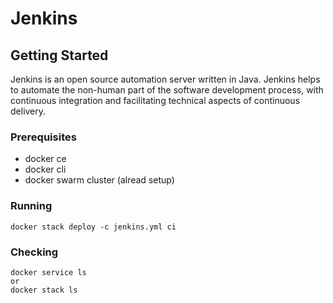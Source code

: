 # Jenkins

## Getting Started

Jenkins is an open source automation server written in Java. Jenkins helps to automate the non-human part of the software development process, with continuous integration and facilitating technical aspects of continuous delivery.

### Prerequisites

* docker ce
* docker cli
* docker swarm cluster (alread setup)

### Running

```(sh)
docker stack deploy -c jenkins.yml ci
```

### Checking

```(sh)
docker service ls
or
docker stack ls
```
